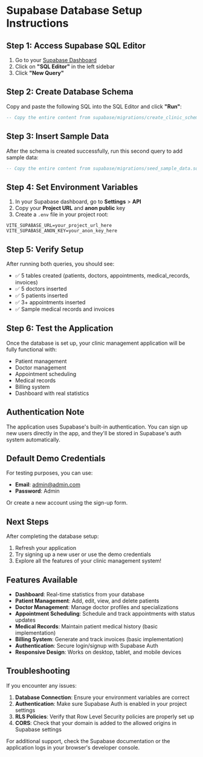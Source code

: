 # Supabase Database Setup Instructions

## Step 1: Access Supabase SQL Editor

1. Go to your [Supabase Dashboard](https://supabase.com/dashboard)
2. Click on **"SQL Editor"** in the left sidebar
3. Click **"New Query"**

## Step 2: Create Database Schema

Copy and paste the following SQL into the SQL Editor and click **"Run"**:

```sql
-- Copy the entire content from supabase/migrations/create_clinic_schema.sql
```

## Step 3: Insert Sample Data

After the schema is created successfully, run this second query to add sample data:

```sql
-- Copy the entire content from supabase/migrations/seed_sample_data.sql
```

## Step 4: Set Environment Variables

1. In your Supabase dashboard, go to **Settings** > **API**
2. Copy your **Project URL** and **anon public** key
3. Create a `.env` file in your project root:

```env
VITE_SUPABASE_URL=your_project_url_here
VITE_SUPABASE_ANON_KEY=your_anon_key_here
```

## Step 5: Verify Setup

After running both queries, you should see:
- ✅ 5 tables created (patients, doctors, appointments, medical_records, invoices)
- ✅ 5 doctors inserted
- ✅ 5 patients inserted  
- ✅ 3+ appointments inserted
- ✅ Sample medical records and invoices

## Step 6: Test the Application

Once the database is set up, your clinic management application will be fully functional with:
- Patient management
- Doctor management
- Appointment scheduling
- Medical records
- Billing system
- Dashboard with real statistics

## Authentication Note

The application uses Supabase's built-in authentication. You can sign up new users directly in the app, and they'll be stored in Supabase's auth system automatically.

## Default Demo Credentials

For testing purposes, you can use:
- **Email**: admin@admin.com
- **Password**: Admin

Or create a new account using the sign-up form.

## Next Steps

After completing the database setup:
1. Refresh your application
2. Try signing up a new user or use the demo credentials
3. Explore all the features of your clinic management system!

## Features Available

- **Dashboard**: Real-time statistics from your database
- **Patient Management**: Add, edit, view, and delete patients
- **Doctor Management**: Manage doctor profiles and specializations
- **Appointment Scheduling**: Schedule and track appointments with status updates
- **Medical Records**: Maintain patient medical history (basic implementation)
- **Billing System**: Generate and track invoices (basic implementation)
- **Authentication**: Secure login/signup with Supabase Auth
- **Responsive Design**: Works on desktop, tablet, and mobile devices

## Troubleshooting

If you encounter any issues:

1. **Database Connection**: Ensure your environment variables are correct
2. **Authentication**: Make sure Supabase Auth is enabled in your project settings
3. **RLS Policies**: Verify that Row Level Security policies are properly set up
4. **CORS**: Check that your domain is added to the allowed origins in Supabase settings

For additional support, check the Supabase documentation or the application logs in your browser's developer console.